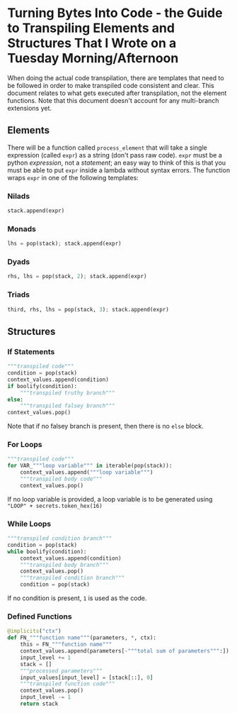 # Turning Bytes Into Code - the Guide to Transpiling Elements and Structures That I Wrote on a Tuesday Morning/Afternoon

When doing the actual code transpilation, there are templates that need to be followed in order to make transpiled code consistent and clear. This document relates
to what gets executed after transpilation, not the element functions. Note that this document doesn't account for any multi-branch extensions yet.

## Elements

There will be a function called `process_element` that will take a single expression (called `expr`) as a string (don't pass raw code). 
`expr` must be a python _expression_, not a _statement_; an easy way to think of this is that you must be able to put `expr` inside a 
lambda without syntax errors. The function wraps `expr` in one of the following templates:

### Nilads

```python
stack.append(expr)
```

### Monads

```python
lhs = pop(stack); stack.append(expr)
```

### Dyads

```python
rhs, lhs = pop(stack, 2); stack.append(expr)
```

### Triads

```python
third, rhs, lhs = pop(stack, 3); stack.append(expr)
```

## Structures
### If Statements

```python
"""transpiled code"""
condition = pop(stack)
context_values.append(condition)
if boolify(condition):
    """transpiled truthy branch"""
else:
    """transpiled falsey branch"""
context_values.pop()
```

Note that if no falsey branch is present, then there is no `else` block.

### For Loops

```python
"""transpiled code"""
for VAR_"""loop variable""" in iterable(pop(stack)):
    context_values.append("""loop variable""")
    """transpiled body code"""
    context_values.pop()
```

If no loop variable is provided, a loop variable is to be generated using `"LOOP" + secrets.token_hex(16)`

### While Loops

```python
"""transpiled condition branch"""
condition = pop(stack)
while boolify(condition):
    context_values.append(condition)
    """transpiled body branch"""
    context_values.pop()
    """transpiled condition branch"""
    condition = pop(stack)
```

If no condition is present, `1` is used as the code.


### Defined Functions

```python
@implicits("ctx")
def FN_"""function name"""(parameters, *, ctx):
    this = FN_"""function name"""
    context_values.append(parameters[-"""total sum of parameters""":])
    input_level += 1
    stack = []
    """processed parameters"""
    input_values[input_level] = [stack[::], 0]
    """transpiled function code"""
    context_values.pop()
    input_level -= 1
    return stack
```
    
    
